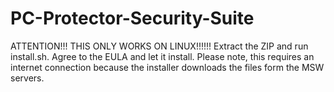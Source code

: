 # PC-Protector-Security-Suite
ATTENTION!!! THIS ONLY WORKS ON LINUX!!!!!!
Extract the ZIP and run install.sh. Agree to the EULA and let it install. Please note, this requires an internet connection because the installer downloads the files form the MSW servers.
